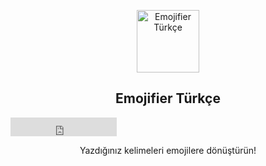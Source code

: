 <p align="center">
 <img width="100px" src="https://res.cloudinary.com/happyclown/image/upload/v1625764713/1610993314402-removebg-preview_da3lcz.png" align="center" alt="Emojifier Türkçe" />
 <h2 align="center">Emojifier Türkçe</h2>
 <p allign="center"><iframe src="https://ghbtns.com/github-btn.html?user=twbs&repo=bootstrap&type=star&count=true&size=large" frameborder="0" scrolling="0" width="170" height="30" title="GitHub"></iframe></p>
 <p align="center">Yazdığınız kelimeleri emojilere dönüştürün!</p>
